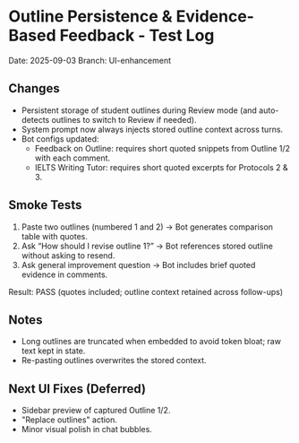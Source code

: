 # Outline Persistence & Evidence-Based Feedback - Test Log
Date: 2025-09-03
Branch: UI-enhancement

## Changes
- Persistent storage of student outlines during Review mode (and auto-detects outlines to switch to Review if needed).
- System prompt now always injects stored outline context across turns.
- Bot configs updated:
  - Feedback on Outline: requires short quoted snippets from Outline 1/2 with each comment.
  - IELTS Writing Tutor: requires short quoted excerpts for Protocols 2 & 3.

## Smoke Tests
1) Paste two outlines (numbered 1 and 2) → Bot generates comparison table with quotes.
2) Ask “How should I revise outline 1?” → Bot references stored outline without asking to resend.
3) Ask general improvement question → Bot includes brief quoted evidence in comments.

Result: PASS (quotes included; outline context retained across follow-ups)

## Notes
- Long outlines are truncated when embedded to avoid token bloat; raw text kept in state.
- Re-pasting outlines overwrites the stored context.

## Next UI Fixes (Deferred)
- Sidebar preview of captured Outline 1/2.
- "Replace outlines" action.
- Minor visual polish in chat bubbles.
